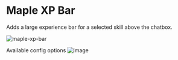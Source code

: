 # Maple XP Bar
Adds a large experience bar for a selected skill above the chatbox.

![maple-xp-bar](https://github.com/user-attachments/assets/9508b6c7-6852-4b8a-832c-9f7cceeca29b)

Available config options
![image](https://github.com/user-attachments/assets/40879d2f-3843-4df3-add3-615f39881415)
